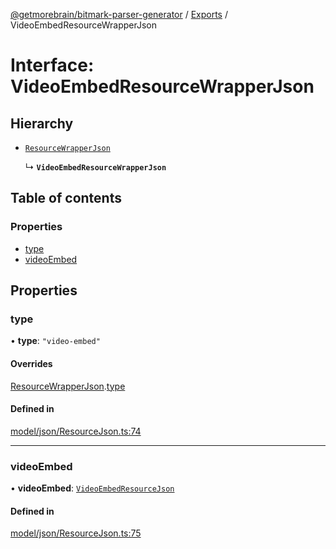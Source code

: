 [@getmorebrain/bitmark-parser-generator](../API.md) / [Exports](../modules.md) / VideoEmbedResourceWrapperJson

# Interface: VideoEmbedResourceWrapperJson

## Hierarchy

- [`ResourceWrapperJson`](ResourceWrapperJson.md)

  ↳ **`VideoEmbedResourceWrapperJson`**

## Table of contents

### Properties

- [type](VideoEmbedResourceWrapperJson.md#type)
- [videoEmbed](VideoEmbedResourceWrapperJson.md#videoEmbed)

## Properties

### type

• **type**: ``"video-embed"``

#### Overrides

[ResourceWrapperJson](ResourceWrapperJson.md).[type](ResourceWrapperJson.md#type)

#### Defined in

[model/json/ResourceJson.ts:74](https://github.com/getMoreBrain/bitmark-parser-generator/blob/9ddf9e2/src/model/json/ResourceJson.ts#L74)

___

### videoEmbed

• **videoEmbed**: [`VideoEmbedResourceJson`](VideoEmbedResourceJson.md)

#### Defined in

[model/json/ResourceJson.ts:75](https://github.com/getMoreBrain/bitmark-parser-generator/blob/9ddf9e2/src/model/json/ResourceJson.ts#L75)
